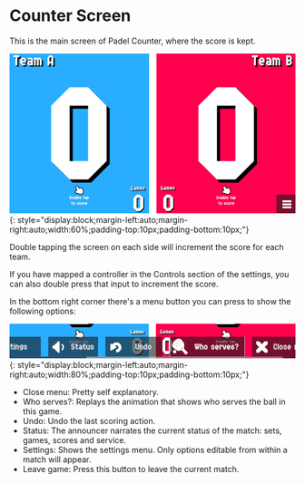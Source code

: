 # Counter Screen

This is the main screen of Padel Counter, where the score is kept.

![Counter](../assets/counter.png "Counter"){: style="display:block;margin-left:auto;margin-right:auto;width:60%;padding-top:10px;padding-bottom:10px;"}

Double tapping the screen on each side will increment the score for each team.

If you have mapped a controller in the Controls section of the settings, you can also double press that input to increment the score.

In the bottom right corner there's a menu button you can press to show the following options:

![Counter Menu](../assets/countermenu.png "Counter Menu"){: style="display:block;margin-left:auto;margin-right:auto;width:80%;padding-top:10px;padding-bottom:10px;"}

- Close menu: Pretty self explanatory.
- Who serves?: Replays the animation that shows who serves the ball in this game.
- Undo: Undo the last scoring action.
- Status: The announcer narrates the current status of the match: sets, games, scores and service.
- Settings: Shows the settings menu. Only options editable from within a match will appear.
- Leave game: Press this button to leave the current match.
